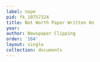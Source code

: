 ```yaml
---
label: nope
pid: fk_10757324
title: Not Worth Paper Written On
year: 
author: Newspaper Clipping
order: '164'
layout: single
collection: documents
---
```

